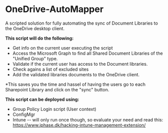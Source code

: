 # OneDrive-AutoMapper

A scripted solution for fully automating the sync of Document Libraries to the OneDrive desktop client.

**This script will do the following:**
- Get info on the current user executing the script
- Access the Microsoft Graph to find all Shared Document Libraries of the "Unified Group" type.
- Validate if the current user has access to the Document libraries.
- Check agains a list of excluded sites
- Add the validated libraries documents to the OneDrive client.

*This saves you the time and hassel of having the users go to each Sharepoint Library and click on the "sync" button.

**This script can be deployed using:**
- Group Policy Login script (User context)
- ConfigMgr
- Intune 
-- will only run once though, so evaluate your need and read this: https://www.iphase.dk/hacking-intune-management-extension/
